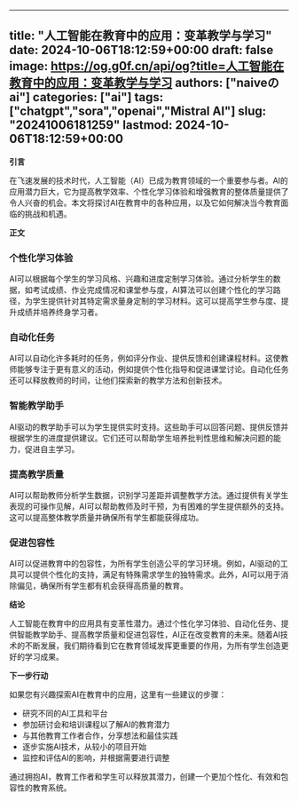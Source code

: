
---
title: "人工智能在教育中的应用：变革教学与学习"
date: 2024-10-06T18:12:59+00:00
draft: false
image: https://og.g0f.cn/api/og?title=人工智能在教育中的应用：变革教学与学习
authors: ["naiveのai"]
categories: ["ai"]
tags: ["chatgpt","sora","openai","Mistral AI"]
slug: "20241006181259"
lastmod: 2024-10-06T18:12:59+00:00
---
**引言**

在飞速发展的技术时代，人工智能（AI）已成为教育领域的一个重要参与者。AI的应用潜力巨大，它为提高教学效率、个性化学习体验和增强教育的整体质量提供了令人兴奋的机会。本文将探讨AI在教育中的各种应用，以及它如何解决当今教育面临的挑战和机遇。

**正文**

### 个性化学习体验

AI可以根据每个学生的学习风格、兴趣和进度定制学习体验。通过分析学生的数据，如考试成绩、作业完成情况和课堂参与度，AI算法可以创建个性化的学习路径，为学生提供针对其特定需求量身定制的学习材料。这可以提高学生参与度、提升成绩并培养终身学习者。

### 自动化任务

AI可以自动化许多耗时的任务，例如评分作业、提供反馈和创建课程材料。这使教师能够专注于更有意义的活动，例如提供个性化指导和促进课堂讨论。自动化任务还可以释放教师的时间，让他们探索新的教学方法和创新技术。

### 智能教学助手

AI驱动的教学助手可以为学生提供实时支持。这些助手可以回答问题、提供反馈并根据学生的进度提供建议。它们还可以帮助学生培养批判性思维和解决问题的能力，促进自主学习。

### 提高教学质量

AI可以帮助教师分析学生数据，识别学习差距并调整教学方法。通过提供有关学生表现的可操作见解，AI可以帮助教师及时干预，为有困难的学生提供额外的支持。这可以提高整体教学质量并确保所有学生都能获得成功。

### 促进包容性

AI可以促进教育中的包容性，为所有学生创造公平的学习环境。例如，AI驱动的工具可以提供个性化的支持，满足有特殊需求学生的独特需求。此外，AI可以用于消除偏见，确保所有学生都有机会获得高质量的教育。

**结论**

人工智能在教育中的应用具有变革性潜力。通过个性化学习体验、自动化任务、提供智能教学助手、提高教学质量和促进包容性，AI正在改变教育的未来。随着AI技术的不断发展，我们期待看到它在教育领域发挥更重要的作用，为所有学生创造更好的学习成果。

**下一步行动**

如果您有兴趣探索AI在教育中的应用，这里有一些建议的步骤：

* 研究不同的AI工具和平台
* 参加研讨会和培训课程以了解AI的教育潜力
* 与其他教育工作者合作，分享想法和最佳实践
* 逐步实施AI技术，从较小的项目开始
* 监控和评估AI的影响，并根据需要进行调整

通过拥抱AI，教育工作者和学生可以释放其潜力，创建一个更加个性化、有效和包容性的教育系统。